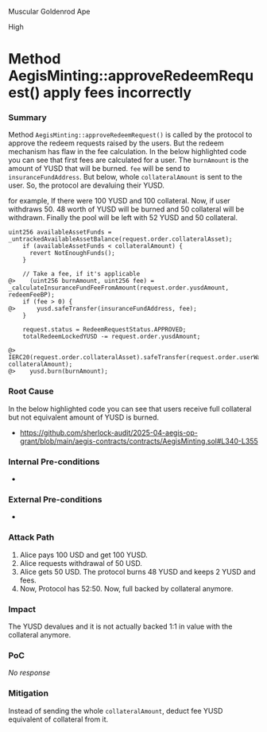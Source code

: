 Muscular Goldenrod Ape

High

# Method AegisMinting::approveRedeemRequest() apply fees incorrectly

### Summary

Method `AegisMinting::approveRedeemRequest()` is called by the protocol to approve the redeem requests raised by the users. But the redeem mechanism has flaw in the fee calculation. In the below highlighted code you can see that first fees are calculated for a user. The `burnAmount` is the amount of YUSD that will be burned. `fee` will be send to `insuranceFundAddress`. But below, whole `collateralAmount` is sent to the user. So, the protocol are devaluing their YUSD.

for example, If there were 100 YUSD and 100 collateral. Now, if user withdraws 50. 48 worth of YUSD will be burned and 50 collateral will be withdrawn. Finally the pool will be left with 52 YUSD and 50 collateral.

```solidity
uint256 availableAssetFunds = _untrackedAvailableAssetBalance(request.order.collateralAsset);
    if (availableAssetFunds < collateralAmount) {
      revert NotEnoughFunds();
    }

    // Take a fee, if it's applicable
@>    (uint256 burnAmount, uint256 fee) = _calculateInsuranceFundFeeFromAmount(request.order.yusdAmount, redeemFeeBP);
    if (fee > 0) {
@>      yusd.safeTransfer(insuranceFundAddress, fee);
    }

    request.status = RedeemRequestStatus.APPROVED;
    totalRedeemLockedYUSD -= request.order.yusdAmount;

@>    IERC20(request.order.collateralAsset).safeTransfer(request.order.userWallet, collateralAmount);
@>    yusd.burn(burnAmount);
```

### Root Cause

In the below highlighted code you can see that users receive full collateral but not equivalent amount of YUSD is burned.

- https://github.com/sherlock-audit/2025-04-aegis-op-grant/blob/main/aegis-contracts/contracts/AegisMinting.sol#L340-L355

### Internal Pre-conditions

-

### External Pre-conditions

-

### Attack Path

1. Alice pays 100 USD and get 100 YUSD.
2. Alice requests withdrawal of 50 USD.
3. Alice gets 50 USD. The protocol burns 48 YUSD and keeps 2 YUSD and fees.
4. Now, Protocol has 52:50. Now, full backed by collateral anymore.

### Impact

The YUSD devalues and it is not actually backed 1:1  in value with the collateral anymore.

### PoC

_No response_

### Mitigation

Instead of sending the whole `collateralAmount`, deduct fee YUSD equivalent of collateral from it.